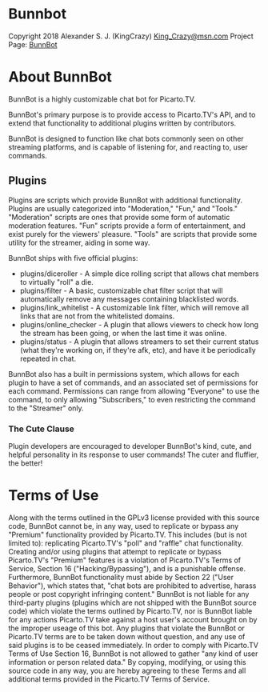 # Bunnbot
Copyright 2018 Alexander S. J. (KingCrazy)
King_Crazy@msn.com
Project Page: [BunnBot](https://github.com/KingCrazy/Bunnbot)

# About BunnBot
BunnBot is a highly customizable chat bot for Picarto.TV. 

BunnBot's primary purpose is to provide access to Picarto.TV's API, and to extend that functionality to additional plugins written by contributors.

BunnBot is designed to function like chat bots commonly seen on other streaming platforms, and is capable of listening for, and reacting to, user commands.

## Plugins

Plugins are scripts which provide BunnBot with additional functionality. Plugins are usually categorized into "Moderation," "Fun," and "Tools." "Moderation" scripts are ones that provide some form of automatic moderation features. "Fun" scripts provide a form of entertainment, and exist purely for the viewers' pleasure. "Tools" are scripts that provide some utility for the streamer, aiding in some way.

BunnBot ships with five official plugins:

* plugins/diceroller - A simple dice rolling script that allows chat members to virtually "roll" a die.
* plugins/filter - A basic, customizable chat filter script that will automatically remove any messages containing blacklisted words.
* plugins/link_whitelist - A customizable link filter, which will remove all links that are not from the whitelisted domains.
* plugins/online_checker - A plugin that allows viewers to check how long the stream has been going, or when the last time it was online.
* plugins/status - A plugin that allows streamers to set their current status (what they're working on, if they're afk, etc), and have it be periodically repeated in chat.

BunnBot also has a built in permissions system, which allows for each plugin to have a set of commands, and an associated set of permissions for each command. Permissions can range from allowing "Everyone" to use the command, to only allowing "Subscribers," to even restricting the command to the "Streamer" only.

### The Cute Clause
Plugin developers are encouraged to developer BunnBot's kind, cute, and helpful personality in its response to user commands! The cuter and fluffier, the better!

# Terms of Use
Along with the terms outlined in the GPLv3 license provided with this source code, BunnBot cannot be, in any way, used to replicate or bypass any "Premium" functionality provided by Picarto.TV. This includes (but is not limited to): replicating Picarto.TV's "poll" and "raffle" chat functionality. Creating and/or using plugins that attempt to replicate or bypass Picarto.TV's "Premium" features is a violation of Picarto.TV's Terms of Service, Section 16 ("Hacking/Bypassing"), and is a punishable offense. Furthermore, BunnBot functionality must abide by Section 22 ("User Behavior"), which states that, "chat bots are prohibited to advertise, harass people or post copyright infringing content." BunnBot is not liable for any third-party plugins (plugins which are not shipped with the BunnBot source code) which violate the terms outlined by Picarto.TV, nor is BunnBot liable for any actions Picarto.TV take against a host user's account brought on by the improper useage of this bot. Any plugins that violate the BunnBot or Picarto.TV terms are to be taken down without question, and any use of said plugins is to be ceased immediately. In order to comply with Picarto.TV Terms of Use Section 16, BunnBot is not allowed to gather "any kind of user information or person related data." By copying, modifying, or using this source code in any way, you are hereby agreeing to these Terms and all additional terms provided in the Picarto.TV Terms of Service.
